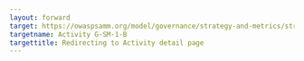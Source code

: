```yaml
---
layout: forward
target: https://owaspsamm.org/model/governance/strategy-and-metrics/stream-b/
targetname: Activity G-SM-1-B
targettitle: Redirecting to Activity detail page
---
```

